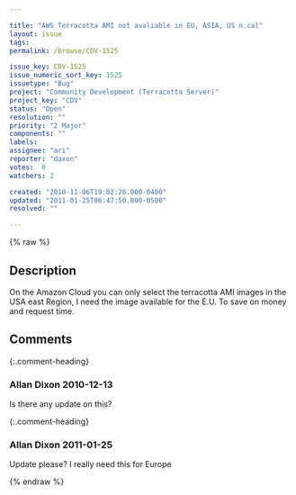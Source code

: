 ```yaml
---

title: "AWS Terracotta AMI not avaliable in EU, ASIA, US n.cal"
layout: issue
tags: 
permalink: /browse/CDV-1525

issue_key: CDV-1525
issue_numeric_sort_key: 1525
issuetype: "Bug"
project: "Community Development (Terracotta Server)"
project_key: "CDV"
status: "Open"
resolution: ""
priority: "2 Major"
components: ""
labels: 
assignee: "ari"
reporter: "daxon"
votes:  0
watchers: 2

created: "2010-11-06T19:02:26.000-0400"
updated: "2011-01-25T06:47:50.000-0500"
resolved: ""

---
```




{% raw %}



## Description

<div markdown="1" class="description">

On the Amazon Cloud you can only select the terracotta AMI images in the USA east Region,
I need the image available for the E.U. To save on money and request time.

</div>

## Comments


{:.comment-heading}
### **Allan Dixon** <span class="date">2010-12-13</span>

<div markdown="1" class="comment">

Is there any update on this?

</div>


{:.comment-heading}
### **Allan Dixon** <span class="date">2011-01-25</span>

<div markdown="1" class="comment">

Update please?
I really need this for Europe

</div>



{% endraw %}
